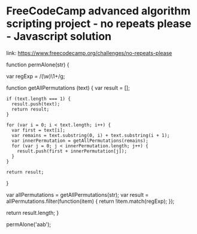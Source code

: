 # FreeCodeCamp advanced algorithm scripting project - no repeats please - Javascript solution
link: https://www.freecodecamp.org/challenges/no-repeats-please


function permAlone(str) {
  
  var regExp = /(\w)\1+/g;
  
  function getAllPermutations (text) {
    var result = [];
    
    if (text.length === 1) {
      result.push(text);
      return result;
    }
    
    for (var i = 0; i < text.length; i++) {
      var first = text[i];
      var remains = text.substring(0, i) + text.substring(i + 1);
      var innerPermutation = getAllPermutations(remains);
      for (var j = 0; j < innerPermutation.length; j++) {
        result.push(first + innerPermutation[j]);
      }
    }
    
    return result;
  }
  
  var allPermutations = getAllPermutations(str);
  var result = allPermutations.filter(function(item) {
    return !item.match(regExp);
  });
  
  return result.length;
}

permAlone('aab');
